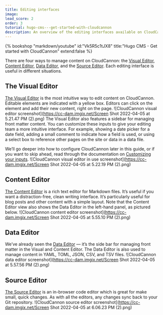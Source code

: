 ```yaml
---
title: Editing interfaces
image: 
lead_score: 2
order: 3
tutorial: hugo-cms---get-started-with-cloudcannon
description: An overview of the editing interfaces available on CloudCannon.
---
```


{% bookshop "markdown/youtube" id:"Vk5R5c1tJX8" title:"Hugo CMS - Get started with CloudCannon" extend:false %}

There are four ways to manage content on CloudCannon: the [Visual Editor](https://cloudcannon.com/documentation/articles/introducing-the-visual-editor/), [Content Editor](https://cloudcannon.com/documentation/articles/introducing-the-content-editor/), [Data Editor](https://cloudcannon.com/documentation/articles/introducing-the-data-editor/), and the [Source Editor](https://cloudcannon.com/documentation/articles/introducing-the-source-editor/). Each editing interface is useful in different situations.

## The Visual Editor

[The Visual Editor](https://cloudcannon.com/documentation/articles/introducing-the-visual-editor/?ssg=Hugo) is the most intuitive way to edit content on CloudCannon. Editable elements are indicated with a yellow box. Editors can click on the element and add their new content, right on the page.
![CloudCannon visual editor screenshot](https://cc-dam.imgix.net/Screen Shot 2022-04-05 at 5.21.47 PM (2).png)
 The Visual Editor also features a sidebar for managing front matter content. You can customize these inputs to give your editing team a more intuitive interface. For example, showing a date picker for a date field, adding a small comment to indicate how a field is used, or using a select box to reference other pages on the site or data in a data file.

We’ll go deeper into how to configure CloudCannon later in this guide, or if you want to skip ahead, read through the documentation on [Customizing your inputs](https://cloudcannon.com/documentation/articles/how-to-choose-what-input-is-used-in-the-data-editor/).
![CloudCannon visual editor in use screenshot](https://cc-dam.imgix.net/Screen Shot 2022-04-05 at 5.22.19 PM (2).png)
 
## Content Editor

[The Content Editor](https://cloudcannon.com/documentation/articles/introducing-the-content-editor/?ssg=Hugo) is a rich text editor for Markdown files. It’s useful if you want a distraction-free, clean writing interface. It’s particularly useful for blog posts and other content with a simple layout. Note that the Content Editor view also shows the Data Editor in the left-hand panel, as pictured below.
![CloudCannon content editor screenshot](https://cc-dam.imgix.net/Screen Shot 2022-04-05 at 5.55.10 PM (2).png)
 
## Data Editor

We’ve already seen the [Data Editor](https://cloudcannon.com/documentation/articles/introducing-the-data-editor/) — it’s the side bar for managing front matter in the Visual and Content Editor. The Data Editor is also used to manage content in YAML, TOML, JSON, CSV, and TSV files.
![CloudCannon data editor screenshot](https://cc-dam.imgix.net/Screen Shot 2022-04-05 at 5.57.56 PM (2).png)
 
## Source Editor

[The Source Editor](https://cloudcannon.com/documentation/articles/introducing-the-source-editor/?ssg=Hugo) is an in-browser code editor which is great for make small, quick changes. As with all the editors, any changes sync back to your Git repository.
![CloudCannon source editor screenshot](https://cc-dam.imgix.net/Screen Shot 2022-04-05 at 6.06.23 PM (2).png)
 

